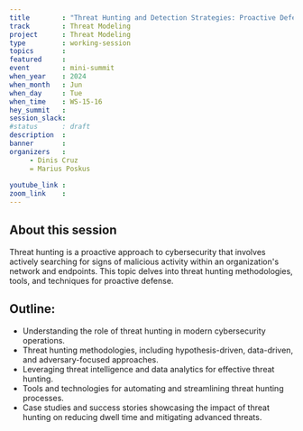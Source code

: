 ```yaml
---
title        : "Threat Hunting and Detection Strategies: Proactive Defense in Action (panel)"
track        : Threat Modeling
project      : Threat Modeling
type         : working-session
topics       : 
featured     :
event        : mini-summit
when_year    : 2024
when_month   : Jun
when_day     : Tue
when_time    : WS-15-16
hey_summit   : 
session_slack:
#status      : draft
description  :
banner       : 
organizers   :
     - Dinis Cruz
     = Marius Poskus
    
youtube_link : 
zoom_link    : 
---
```


## About this session
Threat hunting is a proactive approach to cybersecurity that involves actively searching for signs of malicious activity within an organization's network and endpoints. This topic delves into threat hunting methodologies, tools, and techniques for proactive defense.

## Outline:
- Understanding the role of threat hunting in modern cybersecurity operations.
- Threat hunting methodologies, including hypothesis-driven, data-driven, and adversary-focused approaches.
- Leveraging threat intelligence and data analytics for effective threat hunting.
- Tools and technologies for automating and streamlining threat hunting processes.
- Case studies and success stories showcasing the impact of threat hunting on reducing dwell time and mitigating advanced threats.
